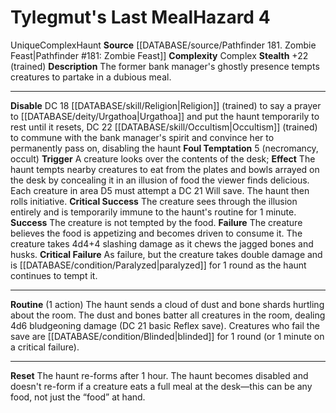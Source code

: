 ﻿---
complexity: Complex
hazard_type: Haunt
id: '202'
level: '4'
name: Tylegmut's Last Meal
rarity: Unique
source: '[[DATABASE/source/Pathfinder 181. Zombie Feast|Pathfinder #181: Zombie Feast]]'
trait:
- '[[DATABASE/trait/Complex|Complex]]'
- '[[DATABASE/trait/Haunt|Haunt]]'
- '[[DATABASE/trait/Unique|Unique]]'
type: Hazard

---
# Tylegmut's Last Meal<span class="item-type">Hazard 4</span>

<span class="trait-unique item-trait">Unique</span><span class="item-trait">Complex</span><span class="item-trait">Haunt</span>
**Source** [[DATABASE/source/Pathfinder 181. Zombie Feast|Pathfinder #181: Zombie Feast]]
**Complexity** Complex
**Stealth** +22 (trained)
**Description** The former bank manager's ghostly presence tempts creatures to partake in a dubious meal.

---
**Disable** DC 18 [[DATABASE/skill/Religion|Religion]] (trained) to say a prayer to [[DATABASE/deity/Urgathoa|Urgathoa]] and put the haunt temporarily to rest until it resets, DC 22 [[DATABASE/skill/Occultism|Occultism]] (trained) to commune with the bank manager's spirit and convince her to permanently pass on, disabling the haunt
**Foul Temptation** <span class="action-icon">5</span> (necromancy, occult) **Trigger** A creature looks over the contents of the desk; **Effect** The haunt tempts nearby creatures to eat from the plates and bowls arrayed on the desk by concealing it in an illusion of food the viewer finds delicious. Each creature in area D5 must attempt a DC 21 Will save. The haunt then rolls initiative.
**Critical Success** The creature sees through the illusion entirely and is temporarily immune to the haunt's routine for 1 minute.
**Success** The creature is not tempted by the food.
**Failure** The creature believes the food is appetizing and becomes driven to consume it. The creature takes 4d4+4 slashing damage as it chews the jagged bones and husks.
**Critical Failure** As failure, but the creature takes double damage and is [[DATABASE/condition/Paralyzed|paralyzed]] for 1 round as the haunt continues to tempt it.

---
**Routine** (1 action) The haunt sends a cloud of dust and bone shards hurtling about the room. The dust and bones batter all creatures in the room, dealing 4d6 bludgeoning damage (DC 21 basic Reflex save). Creatures who fail the save are [[DATABASE/condition/Blinded|blinded]] for 1 round (or 1 minute on a critical failure).

---
**Reset** The haunt re-forms after 1 hour. The haunt becomes disabled and doesn't re-form if a creature eats a full meal at the desk—this can be any food, not just the “food” at hand.